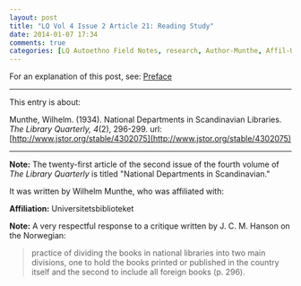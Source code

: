 ```yaml
---
layout: post
title: "LQ Vol 4 Issue 2 Article 21: Reading Study"
date: 2014-01-07 17:34
comments: true
categories: [LQ Autoethno Field Notes, research, Author-Munthe, Affil-Universitetsbiblioteket]
---
```


For an explanation of this post, see:
[Preface](/blog/2013/08/14/lq-autoethnography-research-journal-preface/)

---

This entry is about:

Munthe, Wilhelm. (1934). National Departments in Scandinavian
Libraries. *The Library Quarterly, 4*(2), 296-299.
url:[http://www.jstor.org/stable/4302075](http://www.jstor.org/stable/4302075)

---

**Note:** The twenty-first article of the second issue of the fourth
volume of *The Library Quarterly* is titled "National Departments in Scandinavian."

It was written by Wilhelm Munthe, who was affiliated with:

**Affiliation:** Universitetsbiblioteket


**Note:** A very respectful response to a critique written by J.
C. M. Hanson on the Norwegian:

> practice of dividing the books in national libraries into two
> main divisions, one to hold the books printed or published in
> the country itself and the second to include all foreign books
> (p. 296).
